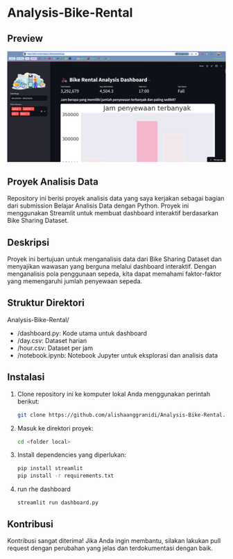 # Analysis-Bike-Rental
## Preview 
![Preview](preview.png)

## Proyek Analisis Data
Repository ini berisi proyek analisis data yang saya kerjakan sebagai bagian dari submission Belajar Analisis Data dengan Python. Proyek ini menggunakan Streamlit untuk membuat dashboard interaktif berdasarkan Bike Sharing Dataset.

## Deskripsi
Proyek ini bertujuan untuk menganalisis data dari Bike Sharing Dataset dan menyajikan wawasan yang berguna melalui dashboard interaktif. Dengan menganalisis pola penggunaan sepeda, kita dapat memahami faktor-faktor yang memengaruhi jumlah penyewaan sepeda.

## Struktur Direktori

Analysis-Bike-Rental/
- /dashboard.py: Kode utama untuk dashboard
- /day.csv: Dataset harian
- /hour.csv: Dataset per jam
- /notebook.ipynb: Notebook Jupyter untuk eksplorasi dan analisis data

## Instalasi
1. Clone repository ini ke komputer lokal Anda menggunakan perintah berikut:
   ```bash
   git clone https://github.com/alishaanggranidi/Analysis-Bike-Rental.git
   ```
2. Masuk ke direktori proyek:
   ```bash
   cd <folder local>
   ```
3. Install dependencies yang diperlukan:
   ```bash
   pip install streamlit
   pip install -r requirements.txt
   ```
4. run rhe dashboard 
   ```cd dashboard 
   streamlit run dashboard.py
   ```   
## Kontribusi
Kontribusi sangat diterima! Jika Anda ingin membantu, silakan lakukan pull request dengan perubahan yang jelas dan terdokumentasi dengan baik.

